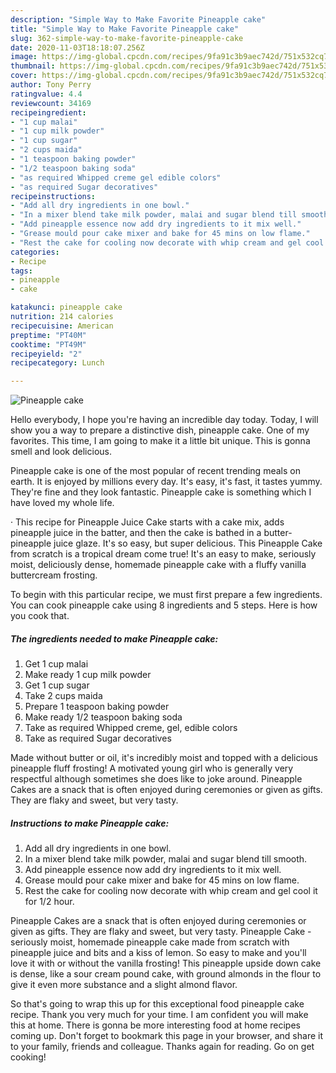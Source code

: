 ```yaml
---
description: "Simple Way to Make Favorite Pineapple cake"
title: "Simple Way to Make Favorite Pineapple cake"
slug: 362-simple-way-to-make-favorite-pineapple-cake
date: 2020-11-03T18:18:07.256Z
image: https://img-global.cpcdn.com/recipes/9fa91c3b9aec742d/751x532cq70/pineapple-cake-recipe-main-photo.jpg
thumbnail: https://img-global.cpcdn.com/recipes/9fa91c3b9aec742d/751x532cq70/pineapple-cake-recipe-main-photo.jpg
cover: https://img-global.cpcdn.com/recipes/9fa91c3b9aec742d/751x532cq70/pineapple-cake-recipe-main-photo.jpg
author: Tony Perry
ratingvalue: 4.4
reviewcount: 34169
recipeingredient:
- "1 cup malai"
- "1 cup milk powder"
- "1 cup sugar"
- "2 cups maida"
- "1 teaspoon baking powder"
- "1/2 teaspoon baking soda"
- "as required Whipped creme gel edible colors"
- "as required Sugar decoratives"
recipeinstructions:
- "Add all dry ingredients in one bowl."
- "In a mixer blend take milk powder, malai and sugar blend till smooth."
- "Add pineapple essence now add dry ingredients to it mix well."
- "Grease mould pour cake mixer and bake for 45 mins on low flame."
- "Rest the cake for cooling now decorate with whip cream and gel cool it for 1/2 hour."
categories:
- Recipe
tags:
- pineapple
- cake

katakunci: pineapple cake 
nutrition: 214 calories
recipecuisine: American
preptime: "PT40M"
cooktime: "PT49M"
recipeyield: "2"
recipecategory: Lunch

---
```



![Pineapple cake](https://img-global.cpcdn.com/recipes/9fa91c3b9aec742d/751x532cq70/pineapple-cake-recipe-main-photo.jpg)

Hello everybody, I hope you're having an incredible day today. Today, I will show you a way to prepare a distinctive dish, pineapple cake. One of my favorites. This time, I am going to make it a little bit unique. This is gonna smell and look delicious.

Pineapple cake is one of the most popular of recent trending meals on earth. It is enjoyed by millions every day. It's easy, it's fast, it tastes yummy. They're fine and they look fantastic. Pineapple cake is something which I have loved my whole life.

· This recipe for Pineapple Juice Cake starts with a cake mix, adds pineapple juice in the batter, and then the cake is bathed in a butter-pineapple juice glaze. It&#39;s so easy, but super delicious. This Pineapple Cake from scratch is a tropical dream come true! It&#39;s an easy to make, seriously moist, deliciously dense, homemade pineapple cake with a fluffy vanilla buttercream frosting.


To begin with this particular recipe, we must first prepare a few ingredients. You can cook pineapple cake using 8 ingredients and 5 steps. Here is how you cook that.

<!--inarticleads1-->

##### The ingredients needed to make Pineapple cake:

1. Get 1 cup malai
1. Make ready 1 cup milk powder
1. Get 1 cup sugar
1. Take 2 cups maida
1. Prepare 1 teaspoon baking powder
1. Make ready 1/2 teaspoon baking soda
1. Take as required Whipped creme, gel, edible colors
1. Take as required Sugar decoratives


Made without butter or oil, it&#39;s incredibly moist and topped with a delicious pineapple fluff frosting! A motivated young girl who is generally very respectful although sometimes she does like to joke around. Pineapple Cakes are a snack that is often enjoyed during ceremonies or given as gifts. They are flaky and sweet, but very tasty. 

<!--inarticleads2-->

##### Instructions to make Pineapple cake:

1. Add all dry ingredients in one bowl.
1. In a mixer blend take milk powder, malai and sugar blend till smooth.
1. Add pineapple essence now add dry ingredients to it mix well.
1. Grease mould pour cake mixer and bake for 45 mins on low flame.
1. Rest the cake for cooling now decorate with whip cream and gel cool it for 1/2 hour.


Pineapple Cakes are a snack that is often enjoyed during ceremonies or given as gifts. They are flaky and sweet, but very tasty. Pineapple Cake - seriously moist, homemade pineapple cake made from scratch with pineapple juice and bits and a kiss of lemon. So easy to make and you&#39;ll love it with or without the vanilla frosting! This pineapple upside down cake is dense, like a sour cream pound cake, with ground almonds in the flour to give it even more substance and a slight almond flavor. 

So that's going to wrap this up for this exceptional food pineapple cake recipe. Thank you very much for your time. I am confident you will make this at home. There is gonna be more interesting food at home recipes coming up. Don't forget to bookmark this page in your browser, and share it to your family, friends and colleague. Thanks again for reading. Go on get cooking!
